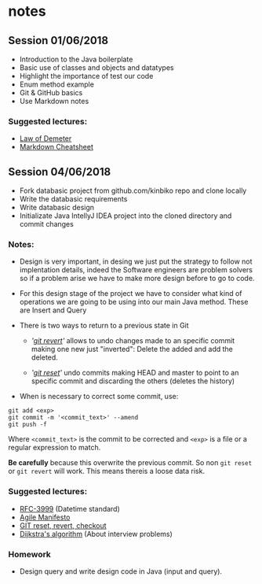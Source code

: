 # notes

## Session 01/06/2018

- Introduction to the Java boilerplate
- Basic use of classes and objects and datatypes 
- Highlight the importance of test our code 
- Enum method example 
- Git & GitHub basics 
- Use Markdown notes

### Suggested lectures:

* [Law of Demeter](https://en.wikipedia.org/wiki/Law_of_Demeter)
* [Markdown Cheatsheet](https://github.com/adam-p/markdown-here/wiki/Markdown-Cheatsheet)

## Session 04/06/2018
- Fork databasic project from github.com/kinbiko repo and clone locally
- Write the databasic requirements
- Write databasic design
- Initializate Java IntellyJ IDEA project into the cloned directory and commit changes

### Notes:
-  Design is very important, in desing we just put the strategy to follow not implentation details, indeed the Software engineers are 
problem solvers so if a problem arise we have to make more design before to go to code.

- For this design stage of the project we have to consider what kind of operations we are going to be using into our main Java method.
These are Insert and Query

- There is two ways to return to a previous state in Git 
	- _'[git revert](https://www.atlassian.com/git/tutorials/undoing-changes/git-revert)'_ allows to undo changes made to an specific commit making one new just "inverted": Delete the added and add the deleted.

	- _'[git reset](https://www.atlassian.com/git/tutorials/undoing-changes/git-reset)'_ undo commits making HEAD and master to point to an specific commit and discarding the others (deletes the history)

- When is necessary to correct some commit, use:
```git
git add <exp>
git commit -m '<commit_text>' --amend
git push -f
```
Where `<commit_text>` is the commit to be corrected and `<exp>` is a file or a regular expression to match.

**Be carefully** because this overwrite the previous commit. So non `git reset` or `git revert` will work. This means thereis a loose data risk.

### Suggested lectures:
* [RFC-3999](https://www.ietf.org/rfc/rfc3339.txt) (Datetime standard)
* [Agile Manifesto](http://agilemanifesto.org/)
* [GIT reset, revert, checkout](https://www.atlassian.com/git/tutorials/resetting-checking-out-and-reverting)
* [Dijkstra's algorithm](https://en.wikipedia.org/wiki/Dijkstra%27s_algorithm) (About interview problems)

### Homework
- Design query and write design code in Java (input and query).
